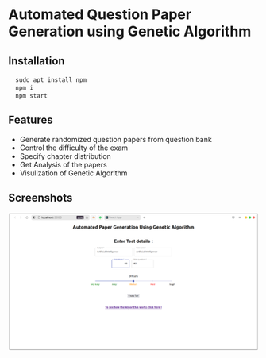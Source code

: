 # Automated Question Paper Generation using Genetic Algorithm

## Installation

```
  sudo apt install npm
  npm i
  npm start
```

## Features

- Generate randomized question papers from question bank
- Control the difficulty of the exam
- Specify chapter distribution
- Get Analysis of the papers
- Visulization of Genetic Algorithm

## Screenshots

![App Screenshot](./Screenshots/Screenshot-20211205123907-1936x1069.png)
